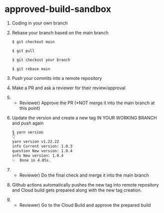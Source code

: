 # approved-build-sandbox

1. Coding in your own branch

2. Rebase your branch based on the main branch
    ```bash
    $ git checkout main

    $ git pull

    $ git checkout your branch

    $ git rebase main

    ```

3. Push your commits into a remote repository

4. Make a PR and ask a reviewer for their review/approval

5. * Reviewer) Approve the PR (*NOT merge it into the main branch at this point)

6. Update the version and create a new tag IN YOUR WORKING BRANCH and push again
    ```bash
    $ yarn version
    👇
    yarn version v1.22.22
    info Current version: 1.0.3
    question New version: 1.0.4
    info New version: 1.0.4
    ✨  Done in 4.05s.
    ```

8. * Reviewer) Do the final check and merge it into the main branch

9. Github actions automatically pushes the new tag into remote repository and Cloud build gets prepared along with the new tag creation.

10. * Reviewer) Go to the Cloud Build and approve the prepared build